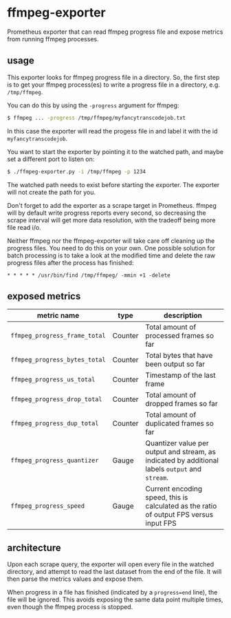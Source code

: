# ffmpeg-exporter

Prometheus exporter that can read ffmpeg progress file and expose metrics from running ffmpeg processes.

## usage

This exporter looks for ffmpeg progress file in a directory. So, the first step is to get your ffmpeg process(es) to write a progress file in a directory, e.g. `/tmp/ffmpeg`.

You can do this by using the `-progress` argument for ffmpeg:

```sh
$ ffmpeg ... -progress /tmp/ffmpeg/myfancytranscodejob.txt
```

In this case the exporter will read the progess file in and label it with the id `myfancytranscodejob`.

You want to start the exporter by pointing it to the watched path, and maybe set a different port to listen on:

```sh
$ ./ffmpeg-exporter.py -i /tmp/ffmpeg -p 1234
```

The watched path needs to exist before starting the exporter. The exporter will not create the path for you.

Don't forget to add the exporter as a scrape target in Prometheus. ffmpeg will by default write progress reports every second, so decreasing the scrape interval will get more data resolution, with the tradeoff being more file read i/o.

Neither ffmpeg nor the ffmpeg-exporter will take care off cleaning up the progress files. You need to do this on your own. One possible solution for batch processing is to take a look at the modified time and delete the raw progress files after the process has finished:
```crontab
* * * * * /usr/bin/find /tmp/ffmpeg/ -mmin +1 -delete
```

## exposed metrics

| metric name                   | type    | description                                                                                     |
| ----------------------------- | ------- | ----------------------------------------------------------------------------------------------- |
| `ffmpeg_progress_frame_total` | Counter | Total amount of processed frames so far                                                         |
| `ffmpeg_progress_bytes_total` | Counter | Total bytes that have been output so far                                                        |
| `ffmpeg_progress_us_total`    | Counter | Timestamp of the last frame                                                                     |
| `ffmpeg_progress_drop_total`  | Counter | Total amount of dropped frames so far                                                           |
| `ffmpeg_progress_dup_total`   | Counter | Total amount of duplicated frames so far                                                        |
| `ffmpeg_progress_quantizer`   | Gauge   | Quantizer value per output and stream, as indicated by additional labels `output` and `stream`. |
| `ffmpeg_progress_speed`       | Gauge   | Current encoding speed, this is calculated as the ratio of output FPS versus input FPS          |

## architecture

Upon each scrape query, the exporter will open every file in the watched directory, and attempt to read the last dataset from the end of the file. It will then parse the metrics values and expose them.

When progress in a file has finished (indicated by a `progress=end` line), the file will be ignored. This avoids exposing the same data point multiple times, even though the ffmpeg process is stopped.
